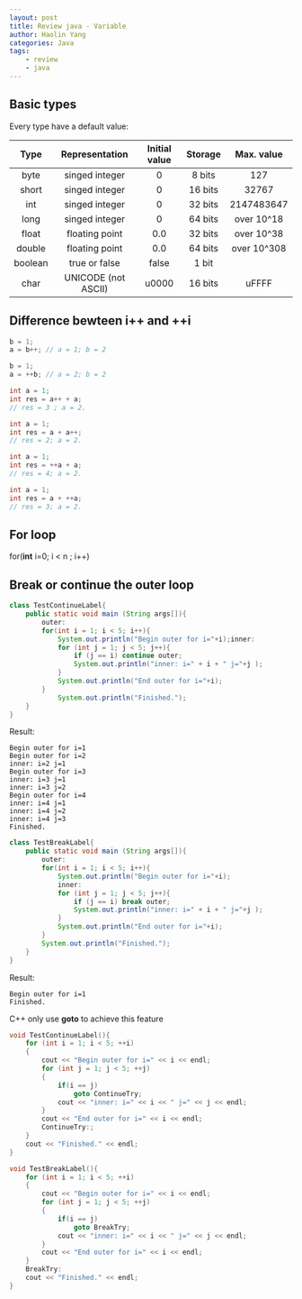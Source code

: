 ```yaml
---
layout: post
title: Review java - Variable
author: Haolin Yang
categories: Java
tags: 
    - review
    - java
---
```


## Basic types

Every type have a default value:

| Type | Representation | Initial value | Storage | Max. value |
| :-:  | :---:          | :---:         | :---:   | :---:      |
| byte | singed integer | 0             | 8 bits  | 127        | 
| short| singed integer | 0             | 16 bits | 32767      |
| int  | singed integer | 0             | 32 bits | 2147483647 |
| long | singed integer | 0             | 64 bits | over 10^18 |
| float| floating point | 0.0           | 32 bits | over 10^38 | 
| double| floating point | 0.0          | 64 bits | over 10^308|
| boolean| true or false | false        | 1 bit   |            | 
| char | UNICODE (not ASCII)| u0000     | 16 bits | uFFFF      | 

## Difference bewteen i++ and ++i
```java
b = 1;
a = b++; // a = 1; b = 2
```
```java
b = 1;
a = ++b; // a = 2; b = 2
```
```java
int a = 1;
int res = a++ + a;
// res = 3 ; a = 2.
```
```java
int a = 1;
int res = a + a++;
// res = 2; a = 2.
```
```java
int a = 1;
int res = ++a + a;
// res = 4; a = 2.
```
```java
int a = 1;
int res = a + ++a;
// res = 3; a = 2.
```

## For loop
for(**int** i=0; i < n ; i++)

## Break or continue the outer loop

```java
class TestContinueLabel{
    public static void main (String args[]){
        outer:
        for(int i = 1; i < 5; i++){ 
            System.out.println("Begin outer for i="+i);inner:
            for (int j = 1; j < 5; j++){
                if (j == i) continue outer; 
                System.out.println("inner: i=" + i + " j="+j );
            }
            System.out.println("End outer for i="+i);
        }
            System.out.println("Finished.");
    } 
}
```

Result:
```
Begin outer for i=1
Begin outer for i=2
inner: i=2 j=1
Begin outer for i=3
inner: i=3 j=1
inner: i=3 j=2
Begin outer for i=4
inner: i=4 j=1
inner: i=4 j=2
inner: i=4 j=3
Finished.
```

```java
class TestBreakLabel{
    public static void main (String args[]){
        outer:
        for(int i = 1; i < 5; i++){ 
            System.out.println("Begin outer for i="+i);
            inner:
            for (int j = 1; j < 5; j++){
                if (j == i) break outer; 
                System.out.println("inner: i=" + i + " j="+j );
            }
            System.out.println("End outer for i="+i);
        }
        System.out.println("Finished.");
    } 
}
```

Result:
```
Begin outer for i=1
Finished.
```

C++ only use **goto** to achieve this feature

```cpp
void TestContinueLabel(){
    for (int i = 1; i < 5; ++i)
    {
        cout << "Begin outer for i=" << i << endl;
        for (int j = 1; j < 5; ++j)
        {
            if(i == j)
                goto ContinueTry;
            cout << "inner: i=" << i << " j=" << j << endl;
        }
        cout << "End outer for i=" << i << endl;
        ContinueTry:;
    }
    cout << "Finished." << endl;
}
```

```cpp
void TestBreakLabel(){
    for (int i = 1; i < 5; ++i)
    {
        cout << "Begin outer for i=" << i << endl;
        for (int j = 1; j < 5; ++j)
        {
            if(i == j)
                goto BreakTry;
            cout << "inner: i=" << i << " j=" << j << endl;
        }
        cout << "End outer for i=" << i << endl;
    }
    BreakTry:
    cout << "Finished." << endl;
}
```

